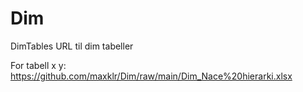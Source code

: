 # Dim
DimTables
URL til dim tabeller

For tabell x y: https://github.com/maxklr/Dim/raw/main/Dim_Nace%20hierarki.xlsx

